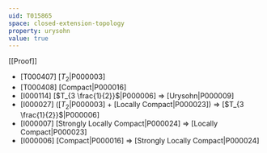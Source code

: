 ```yaml
---
uid: T015865
space: closed-extension-topology
property: urysohn
value: true
---
```

[[Proof]]

* [T000407] [$T_2$|P000003]
* [T000408] [Compact|P000016]
* [I000114] [$T_{3 \frac{1}{2}}$|P000006] => [Urysohn|P000009]
* [I000027] ([$T_2$|P000003] + [Locally Compact|P000023]) => [$T_{3 \frac{1}{2}}$|P000006]
* [I000007] [Strongly Locally Compact|P000024] => [Locally Compact|P000023]
* [I000006] [Compact|P000016] => [Strongly Locally Compact|P000024]


